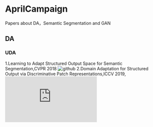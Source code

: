 # AprilCampaign
Papers about DA，Semantic Segmentation and GAN
## DA
### UDA
1.Learning to Adapt Structured Output Space for Semantic Segmentation,CVPR 2018 ![github](https://github.com/wasidennis/AdaptSegNet)
2.Domain Adaptation for Structured Output via Discriminative Patch Representations,ICCV 2019, ![paper](https://arxiv.org/pdf/1901.05427v3.pdf)
